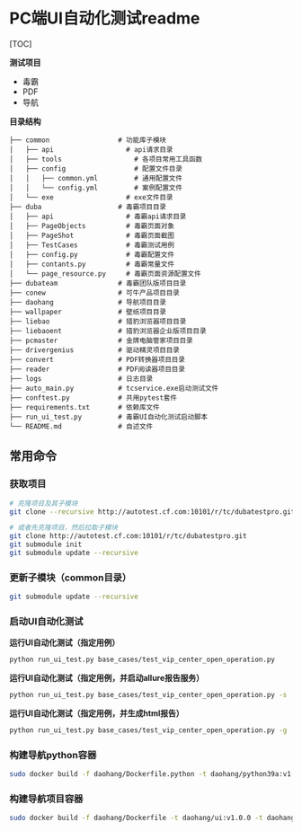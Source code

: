 # PC端UI自动化测试readme

[TOC]

**测试项目**

- 毒霸
- PDF
- 导航

**目录结构**

```text
├── common                 # 功能库子模块
│   ├── api                  # api请求目录
│   ├── tools                  # 各项目常用工具函数
│   ├── config                 # 配置文件目录
│   │   ├── common.yml         # 通用配置文件
│   │   └── config.yml         # 案例配置文件
│   └── exe                  # exe文件目录
├── duba                   # 毒霸项目目录
│   ├── api                  # 毒霸api请求目录
│   ├── PageObjects          # 毒霸页面对象
│   ├── PageShot             # 毒霸页面截图
│   ├── TestCases            # 毒霸测试用例
│   ├── config.py            # 毒霸配置文件
│   ├── contants.py          # 毒霸常量文件
│   └── page_resource.py     # 毒霸页面资源配置文件
├── dubateam               # 毒霸团队版项目目录
├── conew                  # 可牛产品项目目录
├── daohang                # 导航项目目录
├── wallpaper              # 壁纸项目目录
├── liebao                 # 猎豹浏览器项目目录
├── liebaoent              # 猎豹浏览器企业版项目目录
├── pcmaster               # 金牌电脑管家项目目录
├── drivergenius           # 驱动精灵项目目录
├── convert                # PDF转换器项目目录
├── reader                 # PDF阅读器项目目录
├── logs                   # 日志目录
├── auto_main.py           # tcservice.exe启动测试文件
├── conftest.py            # 共用pytest套件
├── requirements.txt       # 依赖库文件
├── run_ui_test.py         # 毒霸UI自动化测试启动脚本
└── README.md              # 自述文件
```

## 常用命令

### 获取项目

```bash
# 克隆项目及其子模块
git clone --recursive http://autotest.cf.com:10101/r/tc/dubatestpro.git

# 或者先克隆项目，然后拉取子模块
git clone http://autotest.cf.com:10101/r/tc/dubatestpro.git
git submodule init
git submodule update --recursive
```

### 更新子模块（common目录）

```bash
git submodule update --recursive
```

### 启动UI自动化测试

**运行UI自动化测试（指定用例）**

```bash
python run_ui_test.py base_cases/test_vip_center_open_operation.py
```

**运行UI自动化测试（指定用例，并启动allure报告服务）**
```bash
python run_ui_test.py base_cases/test_vip_center_open_operation.py -s
```

**运行UI自动化测试（指定用例，并生成html报告）**
```bash
python run_ui_test.py base_cases/test_vip_center_open_operation.py -g
```

### 构建导航python容器

```bash
sudo docker build -f daohang/Dockerfile.python -t daohang/python39a:v1.0.0 -t daohang/python39a:latest .
```

### 构建导航项目容器

```bash
sudo docker build -f daohang/Dockerfile -t daohang/ui:v1.0.0 -t daohang/ui:latest .
```

